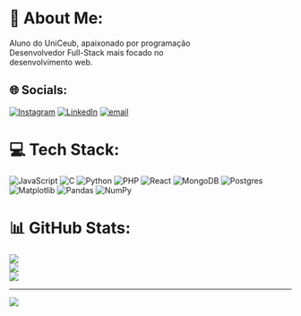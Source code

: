 # 💫 About Me:
Aluno do UniCeub, apaixonado por programação<br>Desenvolvedor Full-Stack mais focado no <br>desenvolvimento web.<br>


## 🌐 Socials:
[![Instagram](https://img.shields.io/badge/Instagram-%23E4405F.svg?logo=Instagram&logoColor=white)](https://instagram.com/lucas.psaiva01) [![LinkedIn](https://img.shields.io/badge/LinkedIn-%230077B5.svg?logo=linkedin&logoColor=white)](www.linkedin.com/in/lucas-daniel-paiva-de-sá-978498290) [![email](https://img.shields.io/badge/Email-D14836?logo=gmail&logoColor=white)](mailto:lucasdsa2801@gmail.com) 

# 💻 Tech Stack:
![JavaScript](https://img.shields.io/badge/javascript-%23323330.svg?style=for-the-badge&logo=javascript&logoColor=%23F7DF1E) ![C](https://img.shields.io/badge/c-%2300599C.svg?style=for-the-badge&logo=c&logoColor=white) ![Python](https://img.shields.io/badge/python-3670A0?style=for-the-badge&logo=python&logoColor=ffdd54) ![PHP](https://img.shields.io/badge/php-%23777BB4.svg?style=for-the-badge&logo=php&logoColor=white) ![React](https://img.shields.io/badge/react-%2320232a.svg?style=for-the-badge&logo=react&logoColor=%2361DAFB) ![MongoDB](https://img.shields.io/badge/MongoDB-%234ea94b.svg?style=for-the-badge&logo=mongodb&logoColor=white) ![Postgres](https://img.shields.io/badge/postgres-%23316192.svg?style=for-the-badge&logo=postgresql&logoColor=white) ![Matplotlib](https://img.shields.io/badge/Matplotlib-%23ffffff.svg?style=for-the-badge&logo=Matplotlib&logoColor=black) ![Pandas](https://img.shields.io/badge/pandas-%23150458.svg?style=for-the-badge&logo=pandas&logoColor=white) ![NumPy](https://img.shields.io/badge/numpy-%23013243.svg?style=for-the-badge&logo=numpy&logoColor=white)
# 📊 GitHub Stats:
![](https://github-readme-stats.vercel.app/api?username=lucasdpsa01&theme=dark&hide_border=false&include_all_commits=false&count_private=false)<br/>
![](https://nirzak-streak-stats.vercel.app/?user=lucasdpsa01&theme=dark&hide_border=false)<br/>
![](https://github-readme-stats.vercel.app/api/top-langs/?username=lucasdpsa01&theme=dark&hide_border=false&include_all_commits=false&count_private=false&layout=compact)

---
[![](https://visitcount.itsvg.in/api?id=lucasdpsa01&icon=0&color=0)](https://visitcount.itsvg.in)

<!-- Proudly created with GPRM ( https://gprm.itsvg.in ) -->
